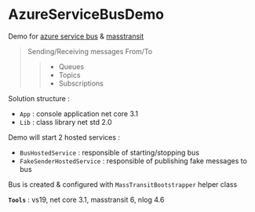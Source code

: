 # AzureServiceBusDemo
Demo for [azure service bus](https://docs.microsoft.com/en-us/azure/service-bus-messaging/service-bus-messaging-overview) & [masstransit](https://masstransit-project.com/)
> Sending/Receiving messages From/To
>> - Queues
>> - Topics
>> - Subscriptions

Solution structure :
- `App` : console application net core 3.1
- `Lib` : class library net std 2.0

Demo will start 2 hosted services :
- `BusHostedService` : responsible of starting/stopping bus
- `FakeSenderHostedService` : responsible of publishing fake messages to bus

Bus is created & configured with `MassTransitBootstrapper` helper class

**`Tools`** : vs19, net core 3.1, masstransit 6, nlog 4.6
